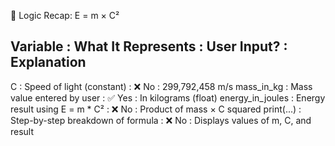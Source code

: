 🧠 Logic Recap: E = m × C²

Variable         : What It Represents                   : User Input? : Explanation
--------------------------------------------------------------------------------------------
C                : Speed of light (constant)            : ❌ No        : 299,792,458 m/s
mass_in_kg       : Mass value entered by user           : ✅ Yes       : In kilograms (float)
energy_in_joules : Energy result using E = m * C²       : ❌ No        : Product of mass × C squared
print(...)       : Step-by-step breakdown of formula    : ❌ No        : Displays values of m, C, and result
